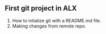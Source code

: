## First git project in ALX

1. How to intialize git with a README.md file.
2. Making changes from remote repo.

